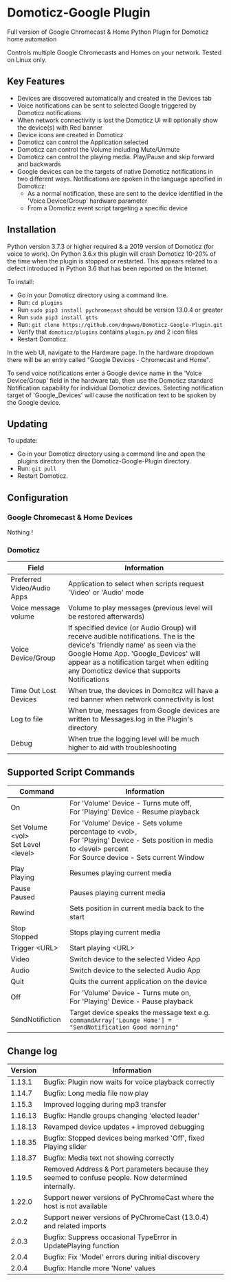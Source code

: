 # Domoticz-Google Plugin
Full version of Google Chromecast & Home Python Plugin for Domoticz home automation

Controls multiple Google Chromecasts and Homes on your network.   Tested on Linux only.

## Key Features

* Devices are discovered automatically and created in the Devices tab
* Voice notifications can be sent to selected Google triggered by Domoticz notifications 
* When network connectivity is lost the Domoticz UI will optionally show the device(s) with Red banner
* Device icons are created in Domoticz
* Domoticz can control the Application selected
* Domoticz can control the Volume including Mute/Unmute
* Domoticz can control the playing media.  Play/Pause and skip forward and backwards
* Google devices can be the targets of native Domoticz notifications in two different ways. Notifications are spoken in the language specified in Domoticz:
	* As a normal notification, these are sent to the device identified in the 'Voice Device/Group' hardware parameter
	* From a Domoticz event script targeting a specific device

## Installation

Python version 3.7.3 or higher required & a 2019 version of Domoticz (for voice to work).  On Python 3.6.x this plugin will crash Domoticz 10-20% of the time when the plugin is stopped or restarted. This appears related to a defect introduced in Python 3.6 that has been reported on the Internet.

To install:
* Go in your Domoticz directory using a command line.
* Run: ```cd plugins```
* Run ```sudo pip3 install pychromecast``` should be version 13.0.4 or greater
* Run ```sudo pip3 install gtts```
* Run: ```git clone https://github.com/dnpwwo/Domoticz-Google-Plugin.git```
* Verify that ```domoticz/plugins``` contains ```plugin.py``` and 2 icon files
* Restart Domoticz.

In the web UI, navigate to the Hardware page.  In the hardware dropdown there will be an entry called "Google Devices - Chromecast and Home".

To send voice notifications enter a Google device name in the 'Voice Device/Group' field in the hardware tab, then use the Domoticz standard Notification capability for individual Domoticz devices. Selecting notification target of 'Google_Devices' will cause the notification text to be spoken by the Google device.

## Updating

To update:
* Go in your Domoticz directory using a command line and open the plugins directory then the Domoticz-Google-Plugin directory.
* Run: ```git pull```
* Restart Domoticz.

## Configuration

### Google Chromecast & Home Devices

Nothing !

### Domoticz

| Field | Information |
| ----- | ---------- |
| Preferred Video/Audio Apps | Application to select when scripts request 'Video' or 'Audio' mode |
| Voice message volume | Volume to play messages (previous level will be restored afterwards) |
| Voice Device/Group | If specified device (or Audio Group) will receive audible notifications. The is the device's 'friendly name' as seen via the Google Home App. 'Google_Devices' will appear as a notification target when editing any Domoticz device that supports Notifications |
| Time Out Lost Devices | When true, the devices in Domoitcz will have a red banner when network connectivity is lost |
| Log to file | When true, messages from Google devices are written to Messages.log in the Plugin's directory |
| Debug | When true the logging level will be much higher to aid with troubleshooting |

## Supported Script Commands

| Command | Information |
| ----- | ---------- |
| On | For 'Volume' Device - Turns mute off, <br/>For 'Playing' Device - Resume playback |
| Set Volume &lt;vol><br/>Set Level &lt;level&gt; | For 'Volume' Device - Sets volume percentage to &lt;vol&gt;, <br/>For 'Playing' Device - Sets position in media to &lt;level&gt; percent<br/>For Source device - Sets current Window |
| Play<br/>Playing | Resumes playing current media |
| Pause<br/>Paused | Pauses playing current media |
| Rewind | Sets position in current media back to the start |
| Stop<br/>Stopped | Stops playing current media |
| Trigger &lt;URL&gt; | Start playing &lt;URL&gt; |
| Video | Switch device to the selected Video App |
| Audio | Switch device to the selected Audio App |
| Quit | Quits the current application on the device |
| Off | For 'Volume' Device - Turns mute on, <br/>For 'Playing' Device - Pause playback |
| SendNotifiction | Target device speaks the message text e.g. ```commandArray['Lounge Home'] = "SendNotification Good morning"``` |

## Change log

| Version | Information |
| ----- | ---------- |
| 1.13.1 | Bugfix: Plugin now waits for voice playback correctly |
| 1.14.7 | Bugfix: Long media file now play |
| 1.15.3 | Improved logging during mp3 transfer |
| 1.16.13 | Bugfix: Handle groups changing 'elected leader' |
| 1.18.13 | Revamped device updates + improved debugging |
| 1.18.35 | Bugfix: Stopped devices being marked 'Off', fixed Playing slider |
| 1.18.37 | Bugfix: Media text not showing correctly |
| 1.19.5 | Removed Address & Port parameters because they seemed to confuse people. Now determined internally. |
| 1.22.0 | Support newer versions of PyChromeCast where the host is not available |
| 2.0.2 | Support newer versions of PyChromeCast (13.0.4) and related imports |
| 2.0.3 | Bugfix: Suppress occasional TypeError in UpdatePlaying function |
| 2.0.4 | Bugfix: Fix 'Model' errors during initial discovery |
| 2.0.4 | Bugfix: Handle more 'None' values |
